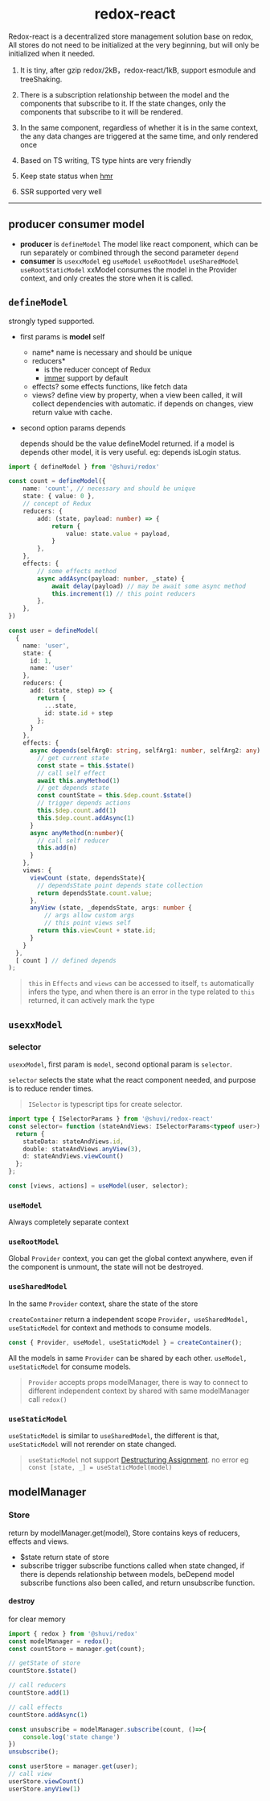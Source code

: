 <div align="center">
<h1>redox-react</h1>
</div>

Redox-react is a decentralized store management solution base on redox, All stores do not need to be initialized at the very beginning, but will only be initialized when it needed.

1. It is tiny, after gzip redox/2kB，redox-react/1kB, support esmodule and treeShaking.

2. There is a subscription relationship between the model and the components that subscribe to it. If the state changes, only the components that subscribe to it will be rendered.

3. In the same component, regardless of whether it is in the same context, the any data changes are triggered at the same time, and only rendered once

4. Based on TS writing, TS type hints are very friendly

5. Keep state status when [hmr](https://webpack.js.org/concepts/hot-module-replacement/)

1. SSR supported very well

<hr />

## producer consumer model

  - **producer** is `defineModel`
    The model like react component, which can be run separately or combined through the second parameter `depend`
  - **consumer** is `usexxModel` eg `useModel` `useRootModel` `useSharedModel` `useRootStaticModel`
    xxModel consumes the model in the Provider context, and only creates the store when it is called.

## `defineModel`

  strongly typed supported.

- first params is **model** self
  - name*
    name is necessary and should be unique
  - reducers*
    - is the reducer concept of Redux
    - [immer](https://github.com/immerjs/immer) support by default
  - effects?
    some effects functions, like fetch data
  - views?
    define view by property, when a view been called, it will collect dependencies with automatic. if depends on changes, view return value with cache.

- second option params depends

    depends should be the value defineModel returned. if a model is depends other model, it is very useful. eg: depends isLogin status.


```ts
import { defineModel } from '@shuvi/redox'

const count = defineModel({
    name: 'count', // necessary and should be unique
    state: { value: 0 },
    // concept of Redux
    reducers: {
        add: (state, payload: number) => {
            return {
                value: state.value + payload,
            }
        },
    },
    effects: {
        // some effects method
        async addAsync(payload: number, _state) {
            await delay(payload) // may be await some async method
            this.increment(1) // this point reducers
        },
    },
})
```

```ts
const user = defineModel(
  {
    name: 'user',
    state: {
      id: 1,
      name: 'user'
    },
    reducers: {
      add: (state, step) => {
        return {
          ...state,
          id: state.id + step
        };
      }
    },
    effects: {
      async depends(selfArg0: string, selfArg1: number, selfArg2: any) {
        // get current state
        const state = this.$state()
        // call self effect
        await this.anyMethod(1)
        // get depends state
        const countState = this.$dep.count.$state()
        // trigger depends actions
        this.$dep.count.add(1)
        this.$dep.count.addAsync(1)
      }
      async anyMethod(n:number){
        // call self reducer
        this.add(n)
      }
    },
    views: {
      viewCount (state, dependsState){
        // dependsState point depends state collection
        return dependsState.count.value;
      },
      anyView (state, _dependsState, args: number {
          // args allow custom args
          // this point views self
        return this.viewCount + state.id;
      }
    }
  },
  [ count ] // defined depends
);
```

> `this` in `Effects` and `views` can be accessed to itself, `ts` automatically infers the type, and when there is an error in the type related to `this` returned, it can actively mark the type

## `usexxModel`

### selector

`usexxModel`, first param is `model`, second optional param is `selector`.

`selector` selects the state what the react component needed, and purpose is to reduce render times.

> `ISelector` is typescript tips for create selector.

```ts
import type { ISelectorParams } from '@shuvi/redox-react'
const selector= function (stateAndViews: ISelectorParams<typeof user>) {
  return {
    stateData: stateAndViews.id,
    double: stateAndViews.anyView(3),
    d: stateAndViews.viewCount()
  };
};
```
```ts
const [views, actions] = useModel(user, selector);
```

### `useModel`

Always completely separate context

### `useRootModel`

Global `Provider` context, you can get the global context anywhere, even if the component is unmount, the state will not be destroyed.

### `useSharedModel`

In the same `Provider` context, share the state of the store

`createContainer` return a independent scope `Provider, useSharedModel, useStaticModel` for context and methods to consume models.

```ts
const { Provider, useModel, useStaticModel } = createContainer();
```

All the models in same `Provider` can be shared by each other. `useModel, useStaticModel` for consume models.

> `Provider` accepts props modelManager, there is way to connect to different independent context by shared with same modelManager call `redox()`

### `useStaticModel`

`useStaticModel` is similar to `useSharedModel`, the different is that, `useStaticModel` will not rerender on state changed.

> `useStaticModel` not support [Destructuring Assignment](https://developer.mozilla.org/en-US/docs/Web/JavaScript/Reference/Operators/Destructuring_assignment). no error eg `const [state, _] = useStaticModel(model)`

## modelManager

### Store
  return by modelManager.get(model), Store contains keys of reducers, effects and views.
  - $state
    return state of store
  - subscribe
    trigger subscribe functions called when state changed, if there is depends relationship between models, beDepend model subscribe functions also been called, and return unsubscribe function.

#### destroy
  for clear memory

```ts
import { redox } from '@shuvi/redox'
const modelManager = redox();
const countStore = manager.get(count);

// getState of store
countStore.$state()

// call reducers
countStore.add(1)

// call effects
countStore.addAsync(1)

const unsubscribe = modelManager.subscribe(count, ()=>{
    console.log('state change')
})
unsubscribe();

const userStore = manager.get(user);
// call view
userStore.viewCount()
userStore.anyView(1)
```
